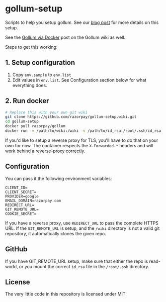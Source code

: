 # gollum-setup

Scripts to help you setup gollum. See our [blog post][blog] for more details on this setup.

See the [Gollum via Docker][docker] post on the Gollum wiki as well.

Steps to get this working:

## 1. Setup configuration

1. Copy `env.sample` to `env.list`
2. Edit values in `env.list`. See Configuration section below for what everything does.

## 2. Run docker 

```sh
# Replace this with your own git wiki
git clone https://github.com/razorpay/gollum-setup.wiki.git
cd gollum-setup
docker pull razorpay/gollum
docker run -v /path/to/wiki:/wiki -v /path/to/id_rsa:/root/.ssh/id_rsa -p 4567:80 --env-file env.list razorpay/gollum
```

If you'd like to setup a reverse proxy for TLS, you'll have to do that on your own for now. The container respects the `X-Forwarded-*` headers and will work behind a reverse-proxy correctly.

## Configuration

You can pass it the following environment variables:

```
CLIENT_ID=
CLIENT_SECRET=
PROVIDER=google
EMAIL_DOMAIN=razorpay.com
REDIRECT_URL=
GIT_REMOTE_URL=
COOKIE_SECRET=
```

If you have a reverse proxy, use `REDIRECT_URL` to pass the complete HTTPS URL. If the `GIT_REMOTE_URL` is setup, and the `/wiki` directory is not a valid git repository, it automatically clones the given repo.

## GitHub

If you have GIT_REMOTE_URL setup, make sure that either the repo is read-world, or you mount the correct `id_rsa` file in the `/root/.ssh` directory.

## License

The very little code in this repository is licensed under MIT.

[docker]: https://github.com/gollum/gollum/wiki/Gollum-via-Docker
[blog]: https://razorpay.com/blog/TODO
